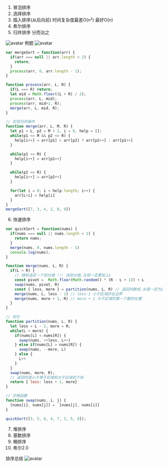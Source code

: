 1. 冒泡排序
2. 选择排序
3. 插入排序(从后向前) 时间复杂度最差O(n²) 最好O(n)
4. 希尔排序
5. 归并排序
  分而治之
  
  ![avatar](https://cdn.nlark.com/yuque/0/2022/png/12369722/1648903879399-ee80a7cc-5ea0-4505-a032-666f5b6041ff.png)
  例题
  ![avatar](https://cdn.nlark.com/yuque/0/2022/png/12369722/1647786121735-e8ee492c-c6ff-4a3e-8ebf-44aaadfebbfe.png)
  ```js
  var mergeSort = function(arr) {
    if(arr === null || arr.length < 2) {
      return;
    }
    process(arr, 0, arr.length - 1);
  }

  function process(arr, L, R) {
    if(L === R) return;
    let mid = Math.floor((L + R) / 2);
    process(arr, L, mid);
    process(arr, mid+1, R);
    merge(arr, L, mid, R);
  }

  // 实现归并操作
  function merge(arr, L, M, R) {
    let p1 = L, p2 = M + 1, i = 0, help = [];
    while(p1 <= M && p2 <= R) {
      help[i++] = arr[p1] > arr[p2] ? arr[p2++] : arr[p1++]
    }

    while(p1 <= M) {
      help[i++] = arr[p1++]
    }

    while(p2 <= R) {
      help[i++] = arr[p2++]
    }

    for(let i = 0; i < help.length; i++) {
      arr[L+i] = help[i]
    }
  }
  mergeSort([7, 3, 4, 2, 8, 9])
  ```
6. 快速排序
  ```js
  var quickSort = function(nums) {
    if(nums === null || nums.length < 2) {
      return nums;
    }
    merge(nums, 0, nums.length - 1)
    console.log(nums);
  }

  function merge(nums, L, R) {
    if(L < R) {
      // 随机选定一个划分值 !!! 选划分值,左侧一定要加上L
      const pivot =  Math.floor(Math.random() * (R - L + 1)) + L
      swap(nums, pivot, R)
      const { less, more } = partition(nums, L, R) // 返回的数组,长度一定为2,表示左右边界
      merge(nums, L, less - 1) // less-1 小于区域的右边界
      merge(nums, more + 1, R) // more + 1 大于区域的第一个数的位置
    }
  }

  // 划分
  function partition(nums, L, R) {
    let less = L - 1, more = R;
    while(L < more) {
      if(nums[L] < nums[R]) {
        swap(nums, ++less, L++)
      } else if(nums[L] > nums[R]) {
        swap(nums, --more, L)
      } else {
        L++
      }
    }
    swap(nums, more, R);
    // 返回的是小于等于区域和大于区域的下标
    return { less: less + 1, more}
  }

  // 交换函数
  function swap(nums, i, j) {
    [nums[i], nums[j]] =  [nums[j], nums[i]]
  }

  quickSort([3, 5, 6, 4, 7, 3, 5, 8]);
  ```
7. 堆排序
8. 基数排序
9.  桶排序
10. 希尔2.0

排序总结
![avatar](https://cdn.nlark.com/yuque/0/2022/png/12369722/1648283264369-d4f74f16-a187-4f6b-8bb3-1e43f7d3041f.png)
